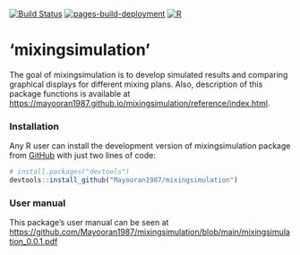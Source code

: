 
[![Build
Status](https://travis-ci.com/Mayooran1987/mixingsimulation.svg?branch=main)](https://travis-ci.com/Mayooran1987/mixingsimulation)
[![pages-build-deployment](https://github.com/Mayooran1987/mixingsimulation/actions/workflows/pages/pages-build-deployment/badge.svg)](https://github.com/Mayooran1987/mixingsimulation/actions/workflows/pages/pages-build-deployment) [![R](https://github.com/Mayooran1987/mixingsimulation/actions/workflows/r.yml/badge.svg)](https://github.com/Mayooran1987/mixingsimulation/actions/workflows/r.yml)
<!-- <style> -->
<!-- body {text-align: justify} -->
<!-- </style> -->

# ‘mixingsimulation’

The goal of mixingsimulation is to develop simulated results and
comparing graphical displays for different mixing plans. Also,
description of this package functions is available at
<https://mayooran1987.github.io/mixingsimulation/reference/index.html>.

<!-- (Note that the web page contains an older version of the package. The most recent version of the page, which is associated with the current version of the package, will be updated soon). -->

### Installation

Any R user can install the development version of mixingsimulation
package from [GitHub](https://github.com/) with just two lines of code:

``` r
# install.packages("devtools")
devtools::install_github("Mayooran1987/mixingsimulation")
```

### User manual

This package’s user manual can be seen at
<https://github.com/Mayooran1987/mixingsimulation/blob/main/mixingsimulation_0.0.1.pdf>

<!-- ### An analytical sample preparation process for microorganisms  -->
<!-- <center> -->
<!-- ![](C:/Users/mthevara/OneDrive - Massey University/Desktop/mixingsimulation/New folder/analytical_sample.png){width=80%} -->
<!-- </center> -->
<!-- The homogenisation occurs stage-by-stage in the powder-mixing process, which is illustrated in the following Figure. -->
<!-- ```{r, fig.cap="\\label{Figure 1} Explanation of the analytical sample preparation process for microorganisms testing"} -->
<!-- knitr::include_graphics("analytical_sample.pdf") -->
<!-- ``` -->
